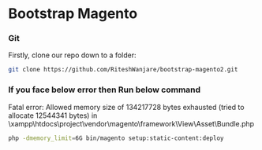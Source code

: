 # Bootstrap Magento

### Git

Firstly, clone our repo down to a folder:

```bash
git clone https://github.com/RiteshWanjare/bootstrap-magento2.git
```

### If you face below error then Run below command
Fatal error: Allowed memory size of 134217728 bytes exhausted (tried to allocate 12544341 bytes) in \xampp\htdocs\project\vendor\magento\framework\View\Asset\Bundle.php

```bash
php -dmemory_limit=6G bin/magento setup:static-content:deploy
```
